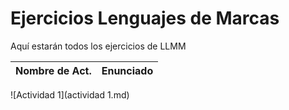 # Ejercicios Lenguajes de Marcas

Aquí estarán todos los ejercicios de LLMM

Nombre de Act. | Enunciado
---------------|----------
![Actividad 1](actividad 1.md)
